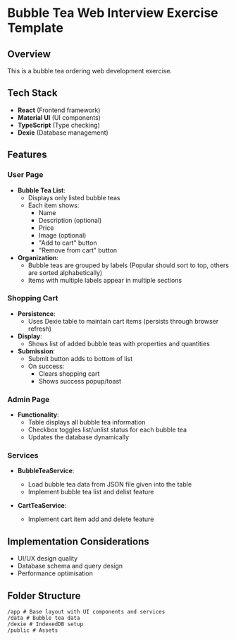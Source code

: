 # Bubble Tea Web Interview Exercise Template

## Overview

This is a bubble tea ordering web development exercise.


## Tech Stack

- **React** (Frontend framework)
- **Material UI** (UI components)
- **TypeScript** (Type checking)
- **Dexie** (Database management)

## Features

### User Page

- **Bubble Tea List**:
  - Displays only listed bubble teas
  - Each item shows:
    - Name
    - Description (optional)
    - Price
    - Image (optional)
    - "Add to cart" button
    - "Remove from cart" button
- **Organization**:
  - Bubble teas are grouped by labels (Popular should sort to top, others are sorted alphabetically)
  - Items with multiple labels appear in multiple sections

### Shopping Cart

- **Persistence**:
  - Uses Dexie table to maintain cart items (persists through browser refresh)
- **Display**:
  - Shows list of added bubble teas with properties and quantities
- **Submission**:
  - Submit button adds to bottom of list
  - On success:
    - Clears shopping cart
    - Shows success popup/toast

### Admin Page

- **Functionality**:
  - Table displays all bubble tea information
  - Checkbox toggles list/unlist status for each bubble tea
  - Updates the database dynamically

### Services

- **BubbleTeaService**:
  - Load bubble tea data from JSON file given into the table
  - Implement bubble tea list and delist feature

- **CartTeaService**:
  - Implement cart item add and delete feature

## Implementation Considerations

- UI/UX design quality
- Database schema and query design
- Performance optimisation

## Folder Structure

```
/app # Base layout with UI components and services
/data # Bubble tea data
/dexie # IndexedDB setup
/public # Assets
```

